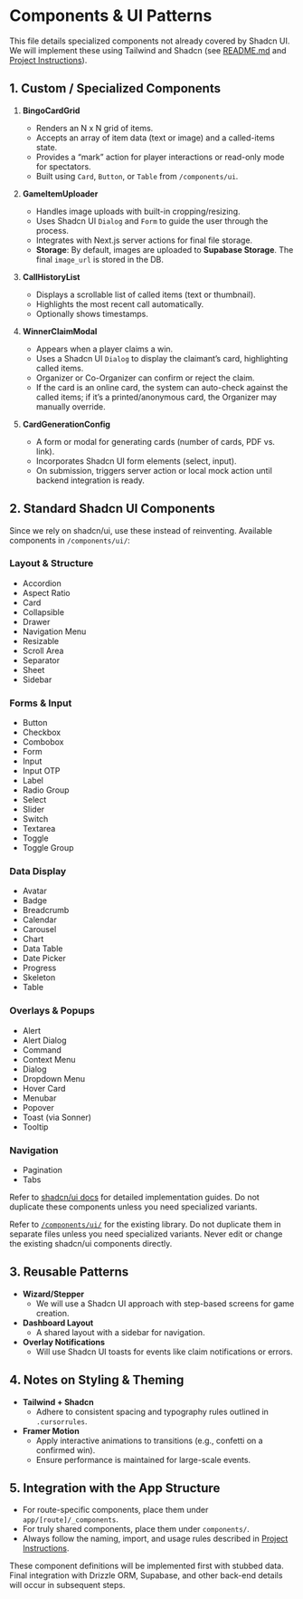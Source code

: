 # Components & UI Patterns

This file details specialized components not already covered by Shadcn UI. We will implement these using Tailwind and Shadcn (see [README.md](../README.md#tech-stack) and [Project Instructions](../.cursorrules)).

## 1. Custom / Specialized Components

1. **BingoCardGrid**
   - Renders an N x N grid of items.
   - Accepts an array of item data (text or image) and a called-items state.
   - Provides a “mark” action for player interactions or read-only mode for spectators.
   - Built using `Card`, `Button`, or `Table` from `/components/ui`.

2. **GameItemUploader**
   - Handles image uploads with built-in cropping/resizing.
   - Uses Shadcn UI `Dialog` and `Form` to guide the user through the process.
   - Integrates with Next.js server actions for final file storage.
   - **Storage**: By default, images are uploaded to **Supabase Storage**. The final `image_url` is stored in the DB.

3. **CallHistoryList**
   - Displays a scrollable list of called items (text or thumbnail).
   - Highlights the most recent call automatically.
   - Optionally shows timestamps.

4. **WinnerClaimModal**
   - Appears when a player claims a win.
   - Uses a Shadcn UI `Dialog` to display the claimant’s card, highlighting called items.
   - Organizer or Co-Organizer can confirm or reject the claim.
   - If the card is an online card, the system can auto-check against the called items; if it’s a printed/anonymous card, the Organizer may manually override.

5. **CardGenerationConfig**
   - A form or modal for generating cards (number of cards, PDF vs. link).
   - Incorporates Shadcn UI form elements (select, input).
   - On submission, triggers server action or local mock action until backend integration is ready.

## 2. Standard Shadcn UI Components
Since we rely on shadcn/ui, use these instead of reinventing. Available components in `/components/ui/`:

### Layout & Structure
- Accordion
- Aspect Ratio
- Card
- Collapsible
- Drawer
- Navigation Menu
- Resizable
- Scroll Area
- Separator
- Sheet
- Sidebar

### Forms & Input
- Button
- Checkbox
- Combobox
- Form
- Input
- Input OTP
- Label
- Radio Group
- Select
- Slider
- Switch
- Textarea
- Toggle
- Toggle Group

### Data Display
- Avatar
- Badge
- Breadcrumb
- Calendar
- Carousel
- Chart
- Data Table
- Date Picker
- Progress
- Skeleton
- Table

### Overlays & Popups
- Alert
- Alert Dialog
- Command
- Context Menu
- Dialog
- Dropdown Menu
- Hover Card
- Menubar
- Popover
- Toast (via Sonner)
- Tooltip

### Navigation
- Pagination
- Tabs

Refer to [shadcn/ui docs](https://ui.shadcn.com/docs) for detailed implementation guides. Do not duplicate these components unless you need specialized variants.

Refer to [`/components/ui/`](../components/ui) for the existing library. Do not duplicate them in separate files unless you need specialized variants. Never edit or change the existing shadcn/ui components directly.

## 3. Reusable Patterns
- **Wizard/Stepper**  
  - We will use a Shadcn UI approach with step-based screens for game creation.
- **Dashboard Layout**  
  - A shared layout with a sidebar for navigation.
- **Overlay Notifications**  
  - Will use Shadcn UI toasts for events like claim notifications or errors.

## 4. Notes on Styling & Theming
- **Tailwind + Shadcn**  
  - Adhere to consistent spacing and typography rules outlined in `.cursorrules`.
- **Framer Motion**  
  - Apply interactive animations to transitions (e.g., confetti on a confirmed win).
  - Ensure performance is maintained for large-scale events.

## 5. Integration with the App Structure
- For route-specific components, place them under `app/[route]/_components`.
- For truly shared components, place them under `components/`.
- Always follow the naming, import, and usage rules described in [Project Instructions](../.cursorrules).

These component definitions will be implemented first with stubbed data. Final integration with Drizzle ORM, Supabase, and other back-end details will occur in subsequent steps.
